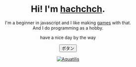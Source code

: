 <div align="center">
<h1> Hi! I'm <a href="https://hachchch.github.io/">hachchch</a>.</h1>
<p>I'm a beginner in javascript and I like making <a href="https://hachchch.github.io/linkTree.html">games</a> with that.<br>
And I do programming as a hobby.</p>
<p>have a nice day by the way</p>

<input type="button" value="ボタン" />

<script type="text/javascript">
</script>
  
[![Aquatilis](https://github.com/hachchch/originalStatusView/blob/main/api/hachchch)](https://hachchch.github.io/Aquatilis/)
